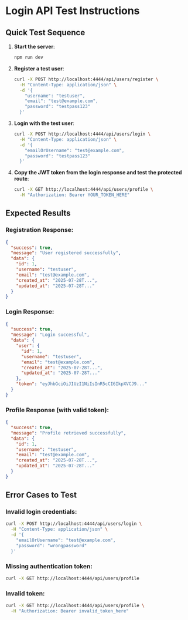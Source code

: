 # Login API Test Instructions

## Quick Test Sequence

1. **Start the server**:

   ```bash
   npm run dev
   ```

2. **Register a test user**:

   ```bash
   curl -X POST http://localhost:4444/api/users/register \
     -H "Content-Type: application/json" \
     -d '{
       "username": "testuser",
       "email": "test@example.com",
       "password": "testpass123"
     }'
   ```

3. **Login with the test user**:

   ```bash
   curl -X POST http://localhost:4444/api/users/login \
     -H "Content-Type: application/json" \
     -d '{
       "emailOrUsername": "test@example.com",
       "password": "testpass123"
     }'
   ```

4. **Copy the JWT token from the login response and test the protected route**:
   ```bash
   curl -X GET http://localhost:4444/api/users/profile \
     -H "Authorization: Bearer YOUR_TOKEN_HERE"
   ```

## Expected Results

### Registration Response:

```json
{
  "success": true,
  "message": "User registered successfully",
  "data": {
    "id": 1,
    "username": "testuser",
    "email": "test@example.com",
    "created_at": "2025-07-28T...",
    "updated_at": "2025-07-28T..."
  }
}
```

### Login Response:

```json
{
  "success": true,
  "message": "Login successful",
  "data": {
    "user": {
      "id": 1,
      "username": "testuser",
      "email": "test@example.com",
      "created_at": "2025-07-28T...",
      "updated_at": "2025-07-28T..."
    },
    "token": "eyJhbGciOiJIUzI1NiIsInR5cCI6IkpXVCJ9..."
  }
}
```

### Profile Response (with valid token):

```json
{
  "success": true,
  "message": "Profile retrieved successfully",
  "data": {
    "id": 1,
    "username": "testuser",
    "email": "test@example.com",
    "created_at": "2025-07-28T...",
    "updated_at": "2025-07-28T..."
  }
}
```

## Error Cases to Test

### Invalid login credentials:

```bash
curl -X POST http://localhost:4444/api/users/login \
  -H "Content-Type: application/json" \
  -d '{
    "emailOrUsername": "test@example.com",
    "password": "wrongpassword"
  }'
```

### Missing authentication token:

```bash
curl -X GET http://localhost:4444/api/users/profile
```

### Invalid token:

```bash
curl -X GET http://localhost:4444/api/users/profile \
  -H "Authorization: Bearer invalid_token_here"
```
